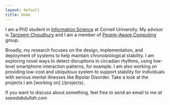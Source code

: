 ```yaml
---
layout: default
title: Home
---
```


I am a PhD student in [Information Science][info-sci] at Cornell University.
My advisor is [Tanzeem Choudhury][tanzeem] and I am a member of
[People-Aware Computing][pac-group] group.

Broadly, my research focuses on the design, implementation, and
deployment of systems to help maintain chronobiological stability. I am exploring
novel ways to detect disruptions in circadian rhythms, using low-level smartphone
interaction patterns, for example. I am also working on providing low-cost and
ubiquitous system to support stability for individuals with serious mental illnesses
like Bipolar Disorder. Take a look at the projects I am [working on] (/projects).


If you want to discuss about something, feel free to send an email to
_me at saeedabdullah.com_

[info-sci]: http://infosci.cornell.edu/
[pac-group]: http://pac.cs.cornell.edu/
[tanzeem]: http://www.cs.cornell.edu/~tanzeem/
